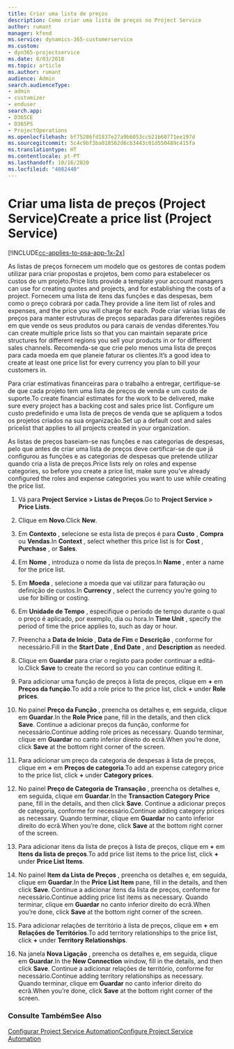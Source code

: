 ```yaml
---
title: Criar uma lista de preços
description: Como criar uma lista de preços no Project Service
author: rumant
manager: kfend
ms.service: dynamics-365-customerservice
ms.custom:
- dyn365-projectservice
ms.date: 8/03/2018
ms.topic: article
ms.author: rumant
audience: Admin
search.audienceType:
- admin
- customizer
- enduser
search.app:
- D365CE
- D365PS
- ProjectOperations
ms.openlocfilehash: bf75286fd1837e27a9b6053ccb21b60771ee197d
ms.sourcegitcommit: 5c4c9bf3ba018562d6cb3443c01d550489c415fa
ms.translationtype: HT
ms.contentlocale: pt-PT
ms.lasthandoff: 10/16/2020
ms.locfileid: "4082440"
---
```

# <a name="create-a-price-list-project-service"></a><span data-ttu-id="fb724-103">Criar uma lista de preços (Project Service)</span><span class="sxs-lookup"><span data-stu-id="fb724-103">Create a price list (Project Service)</span></span>

[!INCLUDE[cc-applies-to-psa-app-1x-2x](../includes/cc-applies-to-psa-app-1x-2x.md)]

<span data-ttu-id="fb724-104">As listas de preços fornecem um modelo que os gestores de contas podem utilizar para criar propostas e projetos, bem como para estabelecer os custos de um projeto.</span><span class="sxs-lookup"><span data-stu-id="fb724-104">Price lists provide a template your account managers can use for creating quotes and projects, and for establishing the costs of a project.</span></span> <span data-ttu-id="fb724-105">Fornecem uma lista de itens das funções e das despesas, bem como o preço cobrará por cada.</span><span class="sxs-lookup"><span data-stu-id="fb724-105">They provide a line item list of roles and expenses, and the price you will charge for each.</span></span> <span data-ttu-id="fb724-106">Pode criar várias listas de preços para manter estruturas de preços separadas para diferentes regiões em que vende os seus produtos ou para canais de vendas diferentes.</span><span class="sxs-lookup"><span data-stu-id="fb724-106">You can create multiple price lists so that you can maintain separate price structures for different regions you sell your products in or for different sales channels.</span></span> <span data-ttu-id="fb724-107">Recomenda-se que crie pelo menos uma lista de preços para cada moeda em que planeie faturar os clientes.</span><span class="sxs-lookup"><span data-stu-id="fb724-107">It’s a good idea to create at least one price list for every currency you plan to bill your customers in.</span></span>  
  
<span data-ttu-id="fb724-108">Para criar estimativas financeiras para o trabalho a entregar, certifique-se de que cada projeto tem uma lista de preços de venda e um custo de suporte.</span><span class="sxs-lookup"><span data-stu-id="fb724-108">To create financial estimates for the work to be delivered, make sure every project has a backing cost and sales price list.</span></span> <span data-ttu-id="fb724-109">Configure um custo predefinido e uma lista de preços de venda que se apliquem a todos os projetos criados na sua organização.</span><span class="sxs-lookup"><span data-stu-id="fb724-109">Set up a default cost and sales pricelist that applies to all projects created in your organization.</span></span>  
  
<span data-ttu-id="fb724-110">As listas de preços baseiam-se nas funções e nas categorias de despesas, pelo que antes de criar uma lista de preços deve certificar-se de que já configurou as funções e as categorias de despesas que pretende utilizar quando cria a lista de preços.</span><span class="sxs-lookup"><span data-stu-id="fb724-110">Price lists rely on roles and expense categories, so before you create a price list, make sure you’ve already configured the roles and expense categories you want to use while creating the price list.</span></span>  
  
1.  <span data-ttu-id="fb724-111">Vá para **Project Service > Listas de Preços**.</span><span class="sxs-lookup"><span data-stu-id="fb724-111">Go to **Project Service > Price Lists**.</span></span>  
  
2.  <span data-ttu-id="fb724-112">Clique em **Novo**.</span><span class="sxs-lookup"><span data-stu-id="fb724-112">Click **New**.</span></span>  
  
3.  <span data-ttu-id="fb724-113">Em **Contexto** , selecione se esta lista de preços é para **Custo** , **Compra** ou **Vendas**.</span><span class="sxs-lookup"><span data-stu-id="fb724-113">In **Context** , select whether this price list is for **Cost** , **Purchase** , or **Sales**.</span></span>  
  
4.  <span data-ttu-id="fb724-114">Em **Nome** , introduza o nome da lista de preços.</span><span class="sxs-lookup"><span data-stu-id="fb724-114">In **Name** , enter a name for the price list.</span></span>  
  
5.  <span data-ttu-id="fb724-115">Em **Moeda** , selecione a moeda que vai utilizar para faturação ou definição de custos.</span><span class="sxs-lookup"><span data-stu-id="fb724-115">In **Currency** , select the currency you’re going to use for billing or costing.</span></span>  
  
6.  <span data-ttu-id="fb724-116">Em **Unidade de Tempo** , especifique o período de tempo durante o qual o preço é aplicado, por exemplo, dia ou hora.</span><span class="sxs-lookup"><span data-stu-id="fb724-116">In **Time Unit** , specify the period of time the price applies to, such as day or hour.</span></span>  
  
7.  <span data-ttu-id="fb724-117">Preencha a **Data de Início** , **Data de Fim** e **Descrição** , conforme for necessário.</span><span class="sxs-lookup"><span data-stu-id="fb724-117">Fill in the **Start Date** , **End Date** , and **Description** as needed.</span></span>  
  
8.  <span data-ttu-id="fb724-118">Clique em **Guardar** para criar o registo para poder continuar a editá-lo.</span><span class="sxs-lookup"><span data-stu-id="fb724-118">Click **Save** to create the record so you can continue editing it.</span></span>  
  
9. <span data-ttu-id="fb724-119">Para adicionar uma função de preços à lista de preços, clique em **+** em **Preços da função**.</span><span class="sxs-lookup"><span data-stu-id="fb724-119">To add a role price to the price list, click **+** under **Role prices**.</span></span>  
  
10. <span data-ttu-id="fb724-120">No painel **Preço da Função** , preencha os detalhes e, em seguida, clique em **Guardar**.</span><span class="sxs-lookup"><span data-stu-id="fb724-120">In the **Role Price** pane, fill in the details, and then click **Save**.</span></span> <span data-ttu-id="fb724-121">Continue a adicionar preços da função, conforme for necessário.</span><span class="sxs-lookup"><span data-stu-id="fb724-121">Continue adding role prices as necessary.</span></span> <span data-ttu-id="fb724-122">Quando terminar, clique em **Guardar** no canto inferior direito do ecrã.</span><span class="sxs-lookup"><span data-stu-id="fb724-122">When you’re done, click **Save** at the bottom right corner of the screen.</span></span>  
  
11. <span data-ttu-id="fb724-123">Para adicionar um preço da categoria de despesas à lista de preços, clique em **+** em **Preços de categoria**.</span><span class="sxs-lookup"><span data-stu-id="fb724-123">To add an expense category price to the price list, click **+** under **Category prices**.</span></span>  
  
12. <span data-ttu-id="fb724-124">No painel **Preço de Categoria de Transação** , preencha os detalhes e, em seguida, clique em **Guardar**.</span><span class="sxs-lookup"><span data-stu-id="fb724-124">In the **Transaction Category Price** pane, fill in the details, and then click **Save**.</span></span> <span data-ttu-id="fb724-125">Continue a adicionar preços de categoria, conforme for necessário.</span><span class="sxs-lookup"><span data-stu-id="fb724-125">Continue adding category prices as necessary.</span></span> <span data-ttu-id="fb724-126">Quando terminar, clique em **Guardar** no canto inferior direito do ecrã.</span><span class="sxs-lookup"><span data-stu-id="fb724-126">When you’re done, click **Save** at the bottom right corner of the screen.</span></span>  
  
13. <span data-ttu-id="fb724-127">Para adicionar itens da lista de preços à lista de preços, clique em **+** em **Itens da lista de preços**.</span><span class="sxs-lookup"><span data-stu-id="fb724-127">To add price list items to the price list, click **+** under **Price List Items**.</span></span>  
  
14. <span data-ttu-id="fb724-128">No painel **Item da Lista de Preços** , preencha os detalhes e, em seguida, clique em **Guardar**.</span><span class="sxs-lookup"><span data-stu-id="fb724-128">In the **Price List Item** pane, fill in the details, and then click **Save**.</span></span> <span data-ttu-id="fb724-129">Continue a adicionar itens da lista de preços, conforme for necessário.</span><span class="sxs-lookup"><span data-stu-id="fb724-129">Continue adding price list items as necessary.</span></span> <span data-ttu-id="fb724-130">Quando terminar, clique em **Guardar** no canto inferior direito do ecrã.</span><span class="sxs-lookup"><span data-stu-id="fb724-130">When you’re done, click **Save** at the bottom right corner of the screen.</span></span>  
  
15. <span data-ttu-id="fb724-131">Para adicionar relações de território à lista de preços, clique em **+** em **Relações de Territórios**.</span><span class="sxs-lookup"><span data-stu-id="fb724-131">To add territory relationships to the price list, click **+** under **Territory Relationships**.</span></span>  
  
16. <span data-ttu-id="fb724-132">Na janela **Nova Ligação** , preencha os detalhes e, em seguida, clique em **Guardar**.</span><span class="sxs-lookup"><span data-stu-id="fb724-132">In the **New Connection** window, fill in the details, and then click **Save**.</span></span> <span data-ttu-id="fb724-133">Continue a adicionar relações de território, conforme for necessário.</span><span class="sxs-lookup"><span data-stu-id="fb724-133">Continue adding territory relationships as necessary.</span></span> <span data-ttu-id="fb724-134">Quando terminar, clique em **Guardar** no canto inferior direito do ecrã.</span><span class="sxs-lookup"><span data-stu-id="fb724-134">When you’re done, click **Save** at the bottom right corner of the screen.</span></span>  
  
### <a name="see-also"></a><span data-ttu-id="fb724-135">Consulte Também</span><span class="sxs-lookup"><span data-stu-id="fb724-135">See Also</span></span>  
 [<span data-ttu-id="fb724-136">Configurar Project Service Automation</span><span class="sxs-lookup"><span data-stu-id="fb724-136">Configure Project Service Automation</span></span>](../psa/configure.md)
